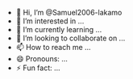 - 👋 Hi, I’m @Samuel2006-lakamo
- 👀 I’m interested in ...
- 🌱 I’m currently learning ...
- 💞️ I’m looking to collaborate on ...
- 📫 How to reach me ...
- 😄 Pronouns: ...
- ⚡ Fun fact: ...

<!---
Samuel2006-lakamo/Samuel2006-lakamo is a ✨ special ✨ repository because its `README.md` (this file) appears on your GitHub profile.
You can click the Preview link to take a look at your changes.
--->
